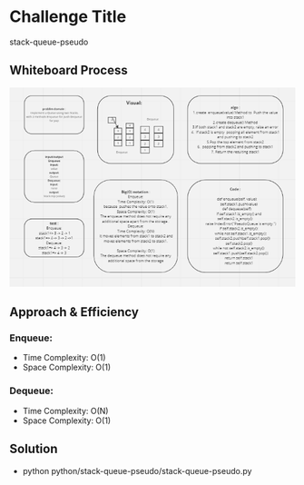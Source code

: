 # Challenge Title
stack-queue-pseudo

## Whiteboard Process
![stack-queue-pseudo](./stack-queue-pseudo.PNG)

## Approach & Efficiency
### Enqueue:
* Time Complexity: O(1)
* Space Complexity: O(1)

### Dequeue:
* Time Complexity: O(N)
* Space Complexity: O(1)

## Solution
* python python/stack-queue-pseudo/stack-queue-pseudo.py
